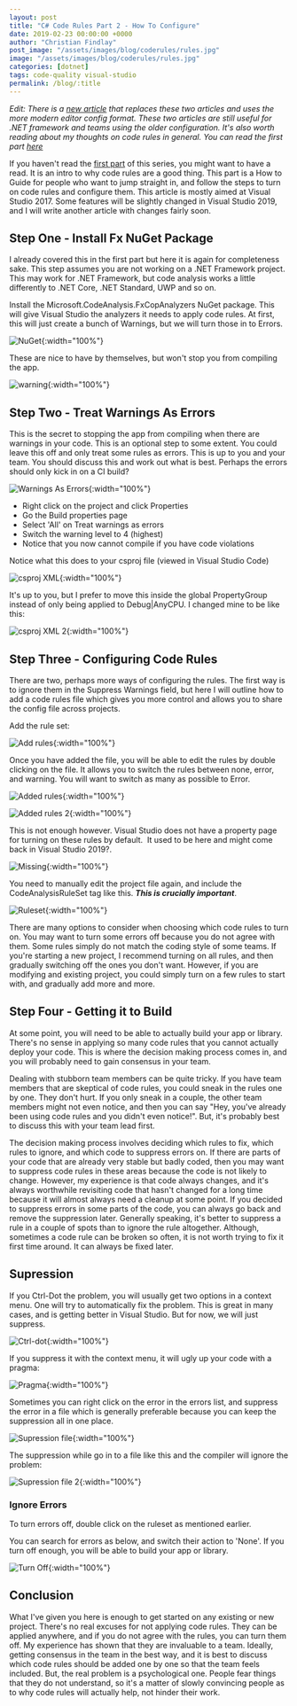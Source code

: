 ```yaml
---
layout: post
title: "C# Code Rules Part 2 - How To Configure"
date: 2019-02-23 00:00:00 +0000
author: "Christian Findlay"
post_image: "/assets/images/blog/coderules/rules.jpg"
image: "/assets/images/blog/coderules/rules.jpg"
categories: [dotnet]
tags: code-quality visual-studio
permalink: /blog/:title
---
```


*Edit: There is a [new article](/code-rules) that replaces these two articles and uses the more modern editor config format. These two articles are still useful for .NET framework and teams using the older configuration. It's also worth reading about my thoughts on code rules in general. You can read the first part [here](c-code-rules-part-1)*

If you haven't read the [first part](c-code-rules-part-1) of this series, you might want to have a read. It is an intro to why code rules are a good thing. This part is a How to Guide for people who want to jump straight in, and follow the steps to turn on code rules and configure them. This article is mostly aimed at Visual Studio 2017. Some features will be slightly changed in Visual Studio 2019, and I will write another article with changes fairly soon.

## Step One - Install Fx NuGet Package
I already covered this in the first part but here it is again for completeness sake. This step assumes you are not working on a .NET Framework project. This may work for .NET Framework, but code analysis works a little differently to .NET Core, .NET Standard, UWP and so on.

Install the Microsoft.CodeAnalysis.FxCopAnalyzers NuGet package. This will give Visual Studio the analyzers it needs to apply code rules. At first, this will just create a bunch of Warnings, but we will turn those in to Errors.

![NuGet](/assets/images/coderules2/fxcop.png){:width="100%"}

These are nice to have by themselves, but won't stop you from compiling the app.

![warning](/assets/images/coderules2/warning.png){:width="100%"}

## Step Two - Treat Warnings As Errors
This is the secret to stopping the app from compiling when there are warnings in your code. This is an optional step to some extent. You could leave this off and only treat some rules as errors. This is up to you and your team. You should discuss this and work out what is best. Perhaps the errors should only kick in on a CI build?

![Warnings As Errors](/assets/images/coderules2/warningsaserrors.png){:width="100%"}

-   Right click on the project and click Properties
-   Go the Build properties page
-   Select 'All' on Treat warnings as errors
-   Switch the warning level to 4 (highest)
-   Notice that you now cannot compile if you have code violations

Notice what this does to your csproj file (viewed in Visual Studio Code)

![csproj XML](/assets/images/coderules2/csprojxml.png){:width="100%"}

It's up to you, but I prefer to move this inside the global PropertyGroup instead of only being applied to Debug|AnyCPU. I changed mine to be like this:

![csproj XML 2](/assets/images/coderules2/csprojxml2.png){:width="100%"}

## Step Three - Configuring Code Rules
There are two, perhaps more ways of configuring the rules. The first way is to ignore them in the Suppress Warnings field, but here I will outline how to add a code rules file which gives you more control and allows you to share the config file across projects.

Add the rule set:

![Add rules](/assets/images/coderules2/addrules.png){:width="100%"}

Once you have added the file, you will be able to edit the rules by double clicking on the file. It allows you to switch the rules between none, error, and warning. You will want to switch as many as possible to Error.

![Added rules](/assets/images/coderules2/addedrules.png){:width="100%"}

![Added rules 2](/assets/images/coderules2/addedrules2.png){:width="100%"}

This is not enough however. Visual Studio does not have a property page for turning on these rules by default.  It used to be here and might come back in Visual Studio 2019?.

![Missing](/assets/images/coderules2/missing.png){:width="100%"}

You need to manually edit the project file again, and include the CodeAnalysisRuleSet tag like this. ***This is crucially important***.

![Ruleset](/assets/images/coderules2/ruleset.png){:width="100%"}

There are many options to consider when choosing which code rules to turn on. You may want to turn some errors off because you do not agree with them. Some rules simply do not match the coding style of some teams. If you're starting a new project, I recommend turning on all rules, and then gradually switching off the ones you don't want. However, if you are modifying and existing project, you could simply turn on a few rules to start with, and gradually add more and more.

## Step Four - Getting it to Build
At some point, you will need to be able to actually build your app or library. There's no sense in applying so many code rules that you cannot actually deploy your code. This is where the decision making process comes in, and you will probably need to gain consensus in your team.

Dealing with stubborn team members can be quite tricky. If you have team members that are skeptical of code rules, you could sneak in the rules one by one. They don't hurt. If you only sneak in a couple, the other team members might not even notice, and then you can say "Hey, you've already been using code rules and you didn't even notice!". But, it's probably best to discuss this with your team lead first.

The decision making process involves deciding which rules to fix, which rules to ignore, and which code to suppress errors on. If there are parts of your code that are already very stable but badly coded, then you may want to suppress code rules in these areas because the code is not likely to change. However, my experience is that code always changes, and it's always worthwhile revisiting code that hasn't changed for a long time because it will almost always need a cleanup at some point. If you decided to suppress errors in some parts of the code, you can always go back and remove the suppression later. Generally speaking, it's better to suppress a rule in a couple of spots than to ignore the rule altogether. Although, sometimes a code rule can be broken so often, it is not worth trying to fix it first time around. It can always be fixed later.

## Supression
If you Ctrl-Dot the problem, you will usually get two options in a context menu. One will try to automatically fix the problem. This is great in many cases, and is getting better in Visual Studio. But for now, we will just suppress.

![Ctrl-dot](/assets/images/coderules2/ctrldot.png){:width="100%"}

If you suppress it with the context menu, it will ugly up your code with a pragma:

![Pragma](/assets/images/coderules2/pragma.png){:width="100%"}

Sometimes you can right click on the error in the errors list, and suppress the error in a file which is generally preferable because you can keep the suppression all in one place.

![Supression file](/assets/images/coderules2/supfile.png){:width="100%"}

The suppression while go in to a file like this and the compiler will ignore the problem:

![Supression file 2](/assets/images/coderules2/supfile2.png){:width="100%"}

### Ignore Errors

To turn errors off, double click on the ruleset as mentioned earlier.

You can search for errors as below, and switch their action to 'None'. If you turn off enough, you will be able to build your app or library.

![Turn Off](/assets/images/coderules2/turnoff.png){:width="100%"}

## Conclusion
What I've given you here is enough to get started on any existing or new project. There's no real excuses for not applying code rules. They can be applied anywhere, and if you do not agree with the rules, you can turn them off. My experience has shown that they are invaluable to a team. Ideally, getting consensus in the team in the best way, and it is best to discuss which code rules should be added one by one so that the team feels included. But, the real problem is a psychological one. People fear things that they do not understand, so it's a matter of slowly convincing people as to why code rules will actually help, not hinder their work.